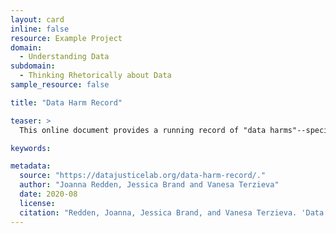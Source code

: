 ```yaml
---
layout: card
inline: false
resource: Example Project
domain:
  - Understanding Data
subdomain:
  - Thinking Rhetorically about Data
sample_resource: false

title: "Data Harm Record"

teaser: >
  This online document provides a running record of "data harms"--specifically harms that have been caused by uses of algorithmic systems. The social advocacy goal is to promote learning and inspire collaborative work to redress harms and prevent further harm.

keywords:

metadata:
  source: "https://datajusticelab.org/data-harm-record/."
  author: "Joanna Redden, Jessica Brand and Vanesa Terzieva"
  date: 2020-08
  license:
  citation: "Redden, Joanna, Jessica Brand, and Vanesa Terzieva. 'Data Harm Record.' https://datajusticelab.org/data-harm-record/. Data Justice Lab. Accessed on 27 July 2024."
---
```

